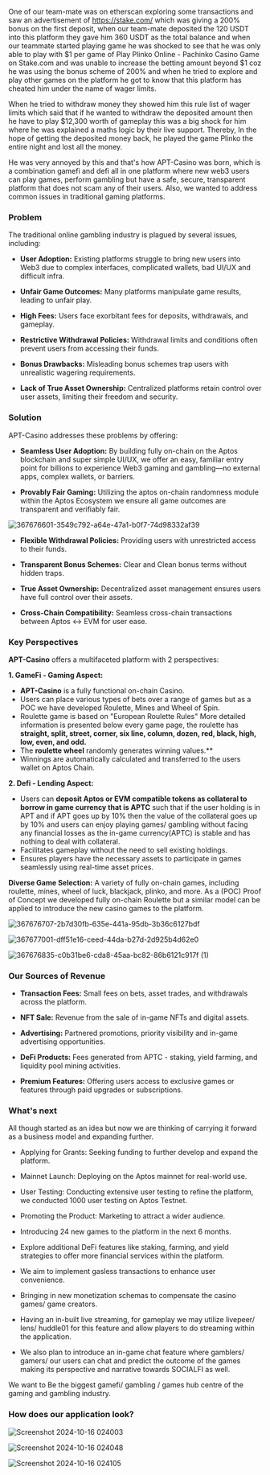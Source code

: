 One of our team-mate was on etherscan exploring some transactions and saw an advertisement of https://stake.com/ which was giving a 200% bonus on the first deposit, when our team-mate deposited the 120 USDT into this platform they gave him 360 USDT as the total balance and when our teammate started playing game he was shocked to see that he was only able to play with $1 per game of Play Plinko Online - Pachinko Casino Game on Stake.com and was unable to increase the betting amount beyond $1 coz he was using the bonus scheme of 200% and when he tried to explore and play other games on the platform he got to know that this platform has cheated him under the name of wager limits.

When he tried to withdraw money they showed him this rule list of wager limits which said that if he wanted to withdraw the deposited amount then he have to play $12,300 worth of gameplay this was a big shock for him where he was explained a maths logic by their live support. Thereby, In the hope of getting the deposited money back, he played the game Plinko the entire night and lost all the money.

He was very annoyed by this and that's how APT-Casino was born, which is a combination gamefi and defi all in one platform where new web3 users can play games, perform gambling but have a safe, secure, transparent platform that does not scam any of their users. Also, we wanted to address common issues in traditional gaming platforms.

### Problem
The traditional online gambling industry is plagued by several issues, including:
- **User Adoption:** Existing platforms struggle to bring new users into Web3 due to complex interfaces, complicated wallets, bad UI/UX and difficult infra.

- **Unfair Game Outcomes:** Many platforms manipulate game results, leading to unfair play.

- **High Fees:** Users face exorbitant fees for deposits, withdrawals, and gameplay.

- **Restrictive Withdrawal Policies:** Withdrawal limits and conditions often prevent users from accessing their funds.

- **Bonus Drawbacks:** Misleading bonus schemes trap users with unrealistic wagering requirements.

- **Lack of True Asset Ownership:** Centralized platforms retain control over user assets, limiting their freedom and security.

### Solution
 APT-Casino addresses these problems by offering:
- **Seamless User Adoption:** By building fully on-chain on the Aptos blockchain and super simple UI/UX, we offer an easy, familiar entry point for billions to experience Web3 gaming and gambling—no external apps, complex wallets, or barriers.

- **Provably Fair Gaming:** Utilizing the aptos on-chain randomness module within the Aptos Ecosystem we ensure all game outcomes are transparent and verifiably fair.

![367676601-3549c792-a64e-47a1-b0f7-74d98332af39](https://github.com/user-attachments/assets/3274fb5d-5061-45f0-b811-b3433163129d)


- **Flexible Withdrawal Policies:** Providing users with unrestricted access to their funds.

- **Transparent Bonus Schemes:** Clear and Clean bonus terms without hidden traps.

- **True Asset Ownership:** Decentralized asset management ensures users have full control over their assets.

- **Cross-Chain Compatibility:** Seamless cross-chain transactions between Aptos <-> EVM for user ease.

### Key Perspectives
**APT-Casino** offers a multifaceted platform with 2 perspectives:

**1. GameFi - Gaming Aspect:**
- **APT-Casino** is a fully functional on-chain Casino.
- Users can place various types of bets over a range of games but as a POC we have developed Roulette, Mines and Wheel of Spin. 
- Roulette game is based on "European Roulette Rules" More detailed information is presented below every game page, the roulette has **straight, split, street, corner, six line, column, dozen, red, black, high, low, even, and odd.**
- The **roulette wheel** randomly generates winning values.**
- Winnings are automatically calculated and transferred to the users wallet on Aptos Chain.

**2. Defi - Lending Aspect:**
- Users can **deposit Aptos or EVM compatible tokens as collateral to borrow in game currency that is APTC** such that if the user holding is in APT and if APT goes up by 10% then the value of the collateral goes up by 10% and users can enjoy playing games/ gambling without facing any financial losses as the in-game currency(APTC) is stable and has nothing to deal with collateral.
- Facilitates gameplay without the need to sell existing holdings.
- Ensures players have the necessary assets to participate in games seamlessly using real-time asset prices.

**Diverse Game Selection:** A variety of fully on-chain games, including roulette, mines, wheel of luck, blackjack, plinko, and more. As a (POC) Proof of Concept we developed fully on-chain Roulette but a similar model can be applied to introduce the new casino games to the platform.

![367676707-2b7d30fb-635e-441a-95db-3b36c6127bdf](https://github.com/user-attachments/assets/2b379493-f6e8-4329-a9bb-a570434c635e)

![367677001-dff51e16-ceed-44da-b27d-2d925b4d62e0](https://github.com/user-attachments/assets/efedc79d-b4fc-4412-974b-a87d4722e4d0)

![367676835-c0b31be6-cda8-45aa-bc82-86b6121c917f (1)](https://github.com/user-attachments/assets/0e596c3c-a4c9-4f8b-bbab-cfdb5a0f276b)

### Our Sources of Revenue

- **Transaction Fees:** Small fees on bets, asset trades, and withdrawals across the platform.

- **NFT Sale:** Revenue from the sale of in-game NFTs and digital assets.

- **Advertising:** Partnered promotions, priority visibility and in-game advertising opportunities.

- **DeFi Products:** Fees generated from APTC - staking, yield farming, and liquidity pool mining activities.

- **Premium Features:** Offering users access to exclusive games or features through paid upgrades or subscriptions.

### What's next
All though started as an idea but now we are thinking of carrying it forward as a business model and expanding further.

- Applying for Grants: Seeking funding to further develop and expand the platform.

- Mainnet Launch: Deploying on the Aptos mainnet for real-world use.

- User Testing: Conducting extensive user testing to refine the platform, we conducted 1000 user testing on Aptos Testnet.

- Promoting the Product: Marketing to attract a wider audience.

- Introducing 24 new games to the platform in the next 6 months.

- Explore additional DeFi features like staking, farming, and yield strategies to offer more financial services within the platform.

- We aim to implement gasless transactions to enhance user convenience.

- Bringing in new monetization schemas to compensate the casino games/ game creators.

- Having an in-built live streaming, for gameplay we may utilize livepeer/ lens/ huddle01 for this feature and allow players to do streaming within the application.

- We also plan to introduce an in-game chat feature where gamblers/ gamers/ our users can chat and predict the outcome of the games making its perspective and narrative towards SOCIALFI as well.

We want to Be the biggest gamefi/ gambling / games hub centre of the gaming and gambling industry.

### How does our application look?

![Screenshot 2024-10-16 024003](https://github.com/user-attachments/assets/24764db7-9d49-4b82-a8d9-8d1986373eca)

![Screenshot 2024-10-16 024048](https://github.com/user-attachments/assets/696072de-108e-4d2b-8b80-f4e9e090e0b1)

![Screenshot 2024-10-16 024105](https://github.com/user-attachments/assets/1f649909-1f7a-4d6a-ad0e-13097721d83f)

